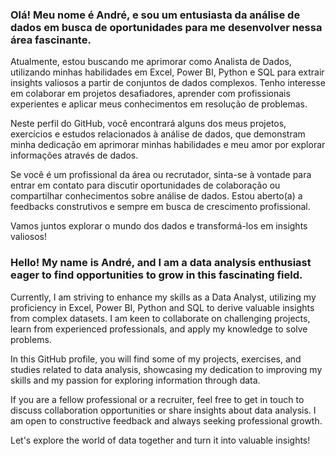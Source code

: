 <h3> Olá! Meu nome é André, e sou um entusiasta da análise de dados em busca de oportunidades para me desenvolver nessa área fascinante.</h3>Atualmente, estou buscando me aprimorar como Analista de Dados, utilizando minhas habilidades em Excel, Power BI, Python e SQL para extrair insights valiosos a partir de conjuntos de dados complexos. Tenho interesse em colaborar em projetos desafiadores, aprender com profissionais experientes e aplicar meus conhecimentos em resolução de problemas.

Neste perfil do GitHub, você encontrará alguns dos meus projetos, exercícios e estudos relacionados à análise de dados, que demonstram minha dedicação em aprimorar minhas habilidades e meu amor por explorar informações através de dados.

Se você é um profissional da área ou recrutador, sinta-se à vontade para entrar em contato para discutir oportunidades de colaboração ou compartilhar conhecimentos sobre análise de dados. Estou aberto(a) a feedbacks construtivos e sempre em busca de crescimento profissional.

Vamos juntos explorar o mundo dos dados e transformá-los em insights valiosos!

<h3>Hello! My name is André, and I am a data analysis enthusiast eager to find opportunities to grow in this fascinating field.</h3> Currently, I am striving to enhance my skills as a Data Analyst, utilizing my proficiency in Excel, Power BI, Python and SQL to derive valuable insights from complex datasets. I am keen to collaborate on challenging projects, learn from experienced professionals, and apply my knowledge to solve problems.

In this GitHub profile, you will find some of my projects, exercises, and studies related to data analysis, showcasing my dedication to improving my skills and my passion for exploring information through data.

If you are a fellow professional or a recruiter, feel free to get in touch to discuss collaboration opportunities or share insights about data analysis. I am open to constructive feedback and always seeking professional growth.

Let's explore the world of data together and turn it into valuable insights!
